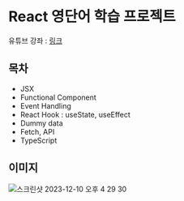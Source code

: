 # React 영단어 학습 프로젝트

유튜브 강좌 : [링크](https://www.youtube.com/playlist?list=PLZKTXPmaJk8J_fHAzPLH8CJ_HO_M33e7-)

## 목차
* JSX
* Functional Component
* Event Handling
* React Hook : useState, useEffect
* Dummy data
* Fetch, API
* TypeScript

## 이미지
![스크린샷 2023-12-10 오후 4 29 30](https://github.com/skorea6/voca-react/assets/13993684/25ad71e2-6186-444b-b54d-891f1b7e983a)
